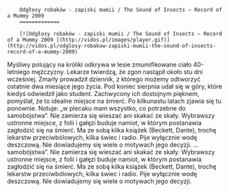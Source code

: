 
        Odgłosy robaków - zapiski mumii / The Sound of Insects – Record of a Mummy 2009 
        =============
        
        [![Odgłosy robaków - zapiski mumii / The Sound of Insects – Record of a Mummy 2009 ](http://vidos.pl/images/player.gif)](http://vidos.pl/odglosy-robakow-zapiski-mumii-the-sound-of-insects-record-of-a-mummy-2009)
        
        
 Myśliwy polujący na króliki odkrywa w lesie zmumifikowane ciało 40-letniego mężczyzny. Lekarze twierdzą, że zgon nastąpił około stu dni wcześniej. Zmarły prowadził dziennik, z którego możemy odtworzyć ostatnie dwa miesiące jego życia. Pod koniec sierpnia udał się w góry, które kiedyś odwiedził jako student. Zachwycony ich dostojnym pięknem, pomyślał, że to idealne miejsce na śmierć. Po kilkunastu latach zjawia się tu ponownie. Notuje: „w plecaku mam wszystko, co potrzebne do samobójstwa”. Nie zamierza się wieszać ani skakać ze skały. Wybrawszy ustronne miejsce, z folii i gałęzi buduje namiot, w którym postanawia zagłodzić się na śmierć. Ma ze sobą kilka książek (Beckett, Dante), trochę lekarstw przeciwbólowych, kilka świec i radio. Pije wyłącznie wodę deszczową. Nie dowiadujemy się wiele o motywach jego decyzji.  ... samobójstwa”. Nie zamierza się wieszać ani skakać ze skały. Wybrawszy ustronne miejsce, z folii i gałęzi buduje namiot, w którym postanawia zagłodzić się na śmierć. Ma ze sobą kilka książek (Beckett, Dante), trochę lekarstw przeciwbólowych, kilka świec i radio. Pije wyłącznie wodę deszczową. Nie dowiadujemy się wiele o motywach jego decyzji.
    